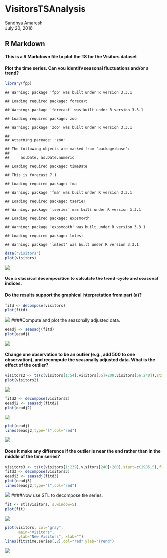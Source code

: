 # VisitorsTSAnalysis
Sandhya Amaresh  
July 20, 2016  



## R Markdown
#### This is a R Markdown file to plot the TS for the Visitors dataset
#### Plot the time series. Can you identify seasonal fluctuations and/or a trend?

```r
library(fpp)
```

```
## Warning: package 'fpp' was built under R version 3.3.1
```

```
## Loading required package: forecast
```

```
## Warning: package 'forecast' was built under R version 3.3.1
```

```
## Loading required package: zoo
```

```
## Warning: package 'zoo' was built under R version 3.3.1
```

```
## 
## Attaching package: 'zoo'
```

```
## The following objects are masked from 'package:base':
## 
##     as.Date, as.Date.numeric
```

```
## Loading required package: timeDate
```

```
## This is forecast 7.1
```

```
## Loading required package: fma
```

```
## Warning: package 'fma' was built under R version 3.3.1
```

```
## Loading required package: tseries
```

```
## Warning: package 'tseries' was built under R version 3.3.1
```

```
## Loading required package: expsmooth
```

```
## Warning: package 'expsmooth' was built under R version 3.3.1
```

```
## Loading required package: lmtest
```

```
## Warning: package 'lmtest' was built under R version 3.3.1
```

```r
data("visitors")
plot(visitors)
```

![](VisitorTimeSeries_files/figure-html/unnamed-chunk-1-1.png)<!-- -->
#### Use a classical decomposition to calculate the trend-cycle and seasonal indices. 
#### Do the results support the graphical interpretation from part (a)? 

```r
fitd <- decompose(visitors)
plot(fitd)
```

![](VisitorTimeSeries_files/figure-html/unnamed-chunk-2-1.png)<!-- -->
####Compute and plot the seasonally adjusted data.

```r
eeadj <- seasadj(fitd)
plot(eeadj)
```

![](VisitorTimeSeries_files/figure-html/unnamed-chunk-3-1.png)<!-- -->
#### Change one observation to be an outlier (e.g., add 500 to one observation), and recompute the seasonally adjusted data. What is the effect of the outlier? 

```r
visitors2 <- ts(c(visitors[1:54],visitors[55]+200,visitors[56:240]),start=c(1985,5),frequency=12)
plot(visitors2)
```

![](VisitorTimeSeries_files/figure-html/unnamed-chunk-4-1.png)<!-- -->

```r
fitd2 <- decompose(visitors2)
eeadj2 <- seasadj(fitd2)
plot(eeadj2)
```

![](VisitorTimeSeries_files/figure-html/unnamed-chunk-4-2.png)<!-- -->

```r
plot(eeadj)
lines(eeadj2,type="l",col="red")
```

![](VisitorTimeSeries_files/figure-html/unnamed-chunk-4-3.png)<!-- -->
#### Does it make any difference if the outlier is near the end rather than in the middle of the time series? 

```r
visitors3 <- ts(c(visitors[1:239],visitors[240]+200),start=c(1985,5),frequency=12)
fitd3 <- decompose(visitors3)
eeadj3 <- seasadj(fitd3)
plot(eeadj3)
lines(eeadj2,type="l",col="red")
```

![](VisitorTimeSeries_files/figure-html/unnamed-chunk-5-1.png)<!-- -->
####Now use STL to decompose the series. 

```r
fit <- stl(visitors, s.window=5)
plot(fit)
```

![](VisitorTimeSeries_files/figure-html/unnamed-chunk-6-1.png)<!-- -->

```r
plot(visitors, col="gray",
      main="Visitors",
      ylab="New Visitors", xlab="")
lines(fit$time.series[,2],col="red",ylab="Trend")
```

![](VisitorTimeSeries_files/figure-html/unnamed-chunk-6-2.png)<!-- -->
